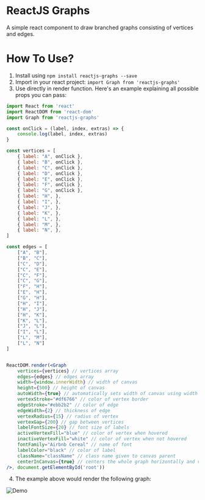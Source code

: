 # ReactJS Graphs
A simple react component to draw branched graphs consisting of vertices and edges.

# How To Use?

1. Install using `npm install reactjs-graphs --save`
2. Import in your react project: `import Graph from 'reactjs-graphs'`
3. Use directly in render function. Here's an example explaining all possible props you can pass:

```jsx
import React from 'react'
import ReactDOM from 'react-dom'
import Graph from 'reactjs-graphs'

const onClick = (label, index, extras) => {
	console.log(label, index, extras)
}

const vertices = [
	{ label: "A", onClick },
	{ label: "B", onClick },
	{ label: "C", onClick },
	{ label: "D", onClick },
	{ label: "E", onClick },
	{ label: "F", onClick },
	{ label: "G", onClick },
	{ label: "H", },
	{ label: "I", },
	{ label: "J", },
	{ label: "K", },
	{ label: "L", },
	{ label: "M", },
	{ label: "N", },
]

const edges = [
	["A", "B"],
	["B", "C"],
	["C", "D"],
	["C", "E"],
	["C", "F"],
	["C", "G"],
	["F", "H"],
	["E", "H"],
	["G", "H"],
	["H", "I"],
	["H", "J"],
	["H", "K"],
	["K", "L"],
	["J", "L"],
	["I", "L"],
	["L", "M"],
	["L", "N"]
]


ReactDOM.render(<Graph 
	vertices={vertices} // vertices array
	edges={edges} // edges array
	width={window.innerWidth} // width of canvas
	height={500} // height of canvas
	autoWidth={true} // automatically sets width of canvas using width of graph
	vertexStroke="#df6766" // color of vertex border
	edgeStroke="#ebb2b2" // color of edge 
	edgeWidth={2} // thickness of edge
	vertexRadius={15} // radius of vertex
	vertexGap={200} // gap between vertices
	labelFontSize={20} // font size of labels
	activeVertexFill="blue" // color of vertex when hovered
	inactiveVertexFill="white" // color of vertex when not hovered
	fontFamily="Airbnb Cereal" // name of font
	labelColor="black" // color of label
	className="className" // class name given to canvas parent
	centerInCanvas={true} // centers the whole graph horizontally and vertically
/>, document.getElementById('root'))
```

4. The example above would render the following graph:

![Demo](https://raw.githubusercontent.com/codedamn/reactjs-graphs/master/graph.png)